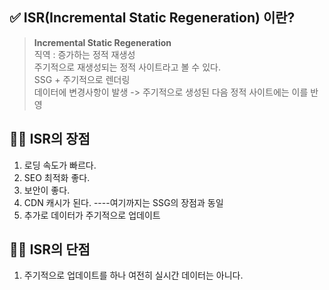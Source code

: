 ## ✅ ISR(Incremental Static Regeneration) 이란?

> <b>Incremental Static Regeneration</b>  
> 직역 : 증가하는 정적 재생성  
> 주기적으로 재생성되는 정적 사이트라고 볼 수 있다.  
> SSG + 주기적으로 렌더링  
> 데이터에 변경사항이 발생 -> 주기적으로 생성된 다음 정적 사이트에는 이를 반영

## 👍🏻 ISR의 장점

1. 로딩 속도가 빠르다.
2. SEO 최적화 좋다.
3. 보안이 좋다.
4. CDN 캐시가 된다. ----여기까지는 SSG의 장점과 동일
5. 추가로 데이터가 주기적으로 업데이트

## 👎🏻 ISR의 단점

1. 주기적으로 업데이트를 하나 여전히 실시간 데이터는 아니다.
